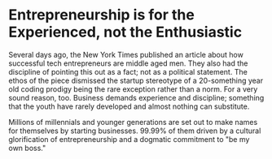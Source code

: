 # Entrepreneurship is for the Experienced, not the Enthusiastic

Several days ago, the New York Times published an article about how successful tech entrepreneurs are middle aged men. They also had the discipline of pointing this out as a fact; not as a political statement. The ethos of the piece dismissed the startup stereotype of a 20-something year old coding prodigy being the rare exception rather than a norm. For a very sound reason, too. Business demands experience and discipline; something that the youth have rarely developed and almost nothing can substitute.

Millions of millennials and younger generations are set out to make names for themselves by starting businesses. 99.99% of them driven by a cultural glorification of entrepreneurship and a dogmatic commitment to "be my own boss."